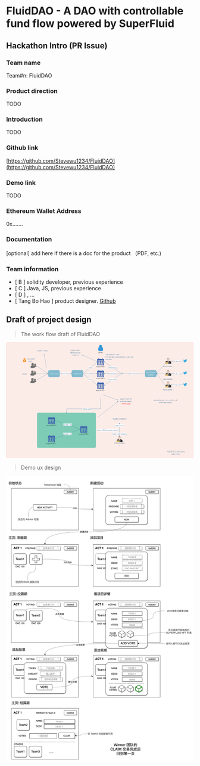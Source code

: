 # FluidDAO - A DAO with controllable fund flow powered by SuperFluid

## Hackathon Intro (PR Issue)

### **Team name**

Team#n: FluidDAO

### **Product direction**

<!-- Please brief your product direction so that judges will know in what space you mainly built, etc. -->
TODO

### **Introduction**

<!-- Introduce your product in detail, including what problems are you going to solve, what highlight techs you are using, what values it will bring, etc. -->
TODO

### **Github link**

[https://github.com/Stevewu1234/FluidDAO](https://github.com/Stevewu1234/FluidDAO)

### **Demo link**

<!-- Provide a link to the demo recording if you have -->

TODO

### **Ethereum Wallet Address**

0x.......

### **Documentation**

[optional] add here if there is a doc for the product （PDF, etc.)

<!--
Twitter handle
[optional] let us know the Twitter handles of team members

Website
[optional] if you've built a website page for your product, please feel free to share
-->

### **Team information**

<!-- Let us know your team composition and everyone's responsibility -->
- [ B ] solidity developer, previous experience
- [ C ] Java, JS, previous experience
- [ D ] , ...
- [ Tang Bo Hao ] product designer. [Github](https://github.com/btspoony)

<!-- 
Steps to follow

1. New an issue in this repo
2. Fill in the information as the above template requires
3. Leave the issue each team creates open
4. Before the submission deadline, propose a PR to this repo, detailed steps are:
    - Fork this repo
    - Add your projects files(source codes, demo video, docs, PPT etc.) into e.g. /projects/Team-0-AAAA, /projects/Team-1-BBBB folder
    - New a PR to this repo
-->

## Draft of project design

> The work flow draft of FluidDAO

![Workflow][img-workflow]

> Demo ux design

![UI diagram][img-ui-flow]

[img-workflow]: img/workflow.png "Workflow"
[img-ui-flow]: img/ui-flow.jpg "Demo UI flow"
